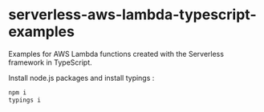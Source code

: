 # serverless-aws-lambda-typescript-examples
Examples for AWS Lambda functions created with the Serverless framework in TypeScript.

Install node.js packages and install typings :
```bash
npm i
typings i
```

